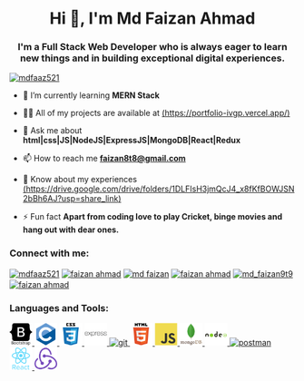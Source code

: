<h1 align="center">Hi 👋, I'm Md Faizan Ahmad</h1>
<h3 align="center">I'm a Full Stack Web Developer who is always eager to learn new things and in building exceptional digital experiences.</h3>

<p align="left"> <a href="https://twitter.com/mdfaaz521" target="blank"><img src="https://img.shields.io/twitter/follow/mdfaaz521?logo=twitter&style=for-the-badge" alt="mdfaaz521" /></a> </p>

- 🌱 I’m currently learning **MERN Stack**

- 👨‍💻 All of my projects are available at [(https://portfolio-ivgp.vercel.app/)](https://portfolio-ivgp.vercel.app/)

- 💬 Ask me about **html|css|JS|NodeJS|ExpressJS|MongoDB|React|Redux**

- 📫 How to reach me **faizan8t8@gmail.com**

- 📄 Know about my experiences [(https://drive.google.com/drive/folders/1DLFIsH3jmQcJ4_x8fKfBOWJSN2bBh6AJ?usp=share_link)](https://drive.google.com/drive/folders/1DLFIsH3jmQcJ4_x8fKfBOWJSN2bBh6AJ?usp=share_link)

- ⚡ Fun fact **Apart from coding love to play Cricket, binge movies and hang out with dear ones.**

<h3 align="left">Connect with me:</h3>
<p align="left">
<a href="https://twitter.com/mdfaaz" target="blank"><img align="center" src="https://raw.githubusercontent.com/rahuldkjain/github-profile-readme-generator/master/src/images/icons/Social/twitter.svg" alt="mdfaaz521" height="30" width="40" /></a>
<a href="https://linkedin.com/in/faaz" target="blank"><img align="center" src="https://raw.githubusercontent.com/rahuldkjain/github-profile-readme-generator/master/src/images/icons/Social/linked-in-alt.svg" alt="faizan ahmad" height="30" width="40" /></a>
<a href="https://stackoverflow.com/users/md faizan" target="blank"><img align="center" src="https://raw.githubusercontent.com/rahuldkjain/github-profile-readme-generator/master/src/images/icons/Social/stack-overflow.svg" alt="md faizan" height="30" width="40" /></a>
<a href="https://fb.com/faizan" target="blank"><img align="center" src="https://raw.githubusercontent.com/rahuldkjain/github-profile-readme-generator/master/src/images/icons/Social/facebook.svg" alt="faizan ahmad" height="30" width="40" /></a>
<a href="https://instagram.com/md_faizan9t9" target="blank"><img align="center" src="https://raw.githubusercontent.com/rahuldkjain/github-profile-readme-generator/master/src/images/icons/Social/instagram.svg" alt="md_faizan9t9" height="30" width="40" /></a>
<a href="https://www.youtube.com/c/faizan ahmad" target="blank"><img align="center" src="https://raw.githubusercontent.com/rahuldkjain/github-profile-readme-generator/master/src/images/icons/Social/youtube.svg" alt="faizan ahmad" height="30" width="40" /></a>
</p>

<h3 align="left">Languages and Tools:</h3>
<p align="left"> <a href="https://getbootstrap.com" target="_blank" rel="noreferrer"> <img src="https://raw.githubusercontent.com/devicons/devicon/master/icons/bootstrap/bootstrap-plain-wordmark.svg" alt="bootstrap" width="40" height="40"/> </a> <a href="https://www.cprogramming.com/" target="_blank" rel="noreferrer"> <img src="https://raw.githubusercontent.com/devicons/devicon/master/icons/c/c-original.svg" alt="c" width="40" height="40"/> </a> <a href="https://www.w3schools.com/css/" target="_blank" rel="noreferrer"> <img src="https://raw.githubusercontent.com/devicons/devicon/master/icons/css3/css3-original-wordmark.svg" alt="css3" width="40" height="40"/> </a> <a href="https://expressjs.com" target="_blank" rel="noreferrer"> <img src="https://raw.githubusercontent.com/devicons/devicon/master/icons/express/express-original-wordmark.svg" alt="express" width="40" height="40"/> </a> <a href="https://git-scm.com/" target="_blank" rel="noreferrer"> <img src="https://www.vectorlogo.zone/logos/git-scm/git-scm-icon.svg" alt="git" width="40" height="40"/> </a> <a href="https://www.w3.org/html/" target="_blank" rel="noreferrer"> <img src="https://raw.githubusercontent.com/devicons/devicon/master/icons/html5/html5-original-wordmark.svg" alt="html5" width="40" height="40"/> </a> <a href="https://developer.mozilla.org/en-US/docs/Web/JavaScript" target="_blank" rel="noreferrer"> <img src="https://raw.githubusercontent.com/devicons/devicon/master/icons/javascript/javascript-original.svg" alt="javascript" width="40" height="40"/> </a> <a href="https://www.mongodb.com/" target="_blank" rel="noreferrer"> <img src="https://raw.githubusercontent.com/devicons/devicon/master/icons/mongodb/mongodb-original-wordmark.svg" alt="mongodb" width="40" height="40"/> </a> <a href="https://nodejs.org" target="_blank" rel="noreferrer"> <img src="https://raw.githubusercontent.com/devicons/devicon/master/icons/nodejs/nodejs-original-wordmark.svg" alt="nodejs" width="40" height="40"/> </a> <a href="https://postman.com" target="_blank" rel="noreferrer"> <img src="https://www.vectorlogo.zone/logos/getpostman/getpostman-icon.svg" alt="postman" width="40" height="40"/> </a> <a href="https://reactjs.org/" target="_blank" rel="noreferrer"> <img src="https://raw.githubusercontent.com/devicons/devicon/master/icons/react/react-original-wordmark.svg" alt="react" width="40" height="40"/> </a> <a href="https://redux.js.org" target="_blank" rel="noreferrer"> <img src="https://raw.githubusercontent.com/devicons/devicon/master/icons/redux/redux-original.svg" alt="redux" width="40" height="40"/> </a> </p>



